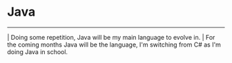 # Java
---
| Doing some repetition, Java will be my main language to evolve in.
| For the coming months Java will be the language, I'm switching from C# as I'm doing Java in school.
